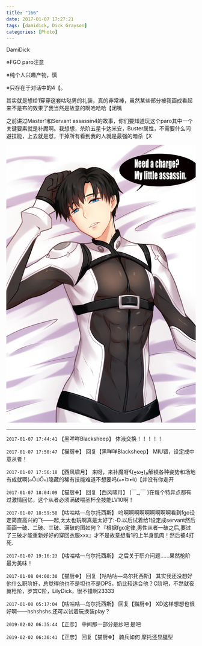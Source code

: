 ```yaml
---
title: "166"
date: 2017-01-07 17:27:21
tags: [damidick, Dick Grayson]
categories: [Photo]
---
```


<p>DamiDick</p> 
<p>※FGO paro注意</p> 
<p>※纯个人兴趣产物，慎</p> 
<p>※只存在于对话中的4【。</p> 
<p>其实就是想给1穿穿这套咕哒男的礼装，真的非常棒，虽然某些部分被我画成看起来不是布的效果了我当然是故意的啊哈哈哈【闭嘴</p> 
<p>之前讲过Master1和Servant assassin4的故事，你们要知道玩这个paro其中一个关键要素就是补魔啊。我想想，杀阶五星卡达米安，Buster属性，不需要什么闪避技能，上去就是怼，干掉所有看到我的人就是最强的暗杀【X</p>

![](https://raw.githubusercontent.com/alicewish/meowchain247/master/img_cVZNdzJtQk9JV2VsT1dKcXA0aXdha0NJblMzREhGVGlZZGVoUnpGK1hnNzczZEsxdWpCVk1BPT0.jpg)

---

`2017-01-07 17:44:41` 【黑咩咩Blacksheep】 体液交换！！！！！

`2017-01-07 17:50:47` 【猫厨✙】 回复【黑咩咩Blacksheep】 MIU错，设定成中意从者！

`2017-01-07 17:56:18` 【西风啸月】 来呀，来补魔呀٩̋(•͈ω•͈)و解锁各种姿势和场地有成就啊(๑Ő௰Ő๑)隐藏的稀有技能难道不想要吗(๑•̀ㅁ•́ฅ)【并没有你走开

`2017-01-07 18:04:09` 【猫厨✙】 回复【西风啸月】 (￣\_,￣ )在每个特异点都有过激情回忆，这个从者必须满破喂圣杯全技能LV10啊！

`2017-01-07 18:59:50` 【咕咕咕—乌尔托西斯】 呜啊啊啊啊啊啊啊啊啊看到fgo设定简直高兴的飞——起,太太也玩啊真是太好了:-D.以后试着给1设定成servant然后画画一破、二破、三破、满破的图如何？『根据fgo定律,男性从者一破之后,要过了三破才能重新好好的穿回衣服xxx』才不是故意想看1的上半身肌肉！然后被4打死.

`2017-01-07 19:16:23` 【咕咕咕—乌尔托西斯】 之后关于职介问题……果然枪阶最为美味！

`2017-01-08 04:00:30` 【猫厨✙】 回复【咕咕咕—乌尔托西斯】 其实我还没想好他什么职阶好，总觉得他也不是坦也不是DPS，奶比较适合他？C阶吧，不然就夜翼枪阶，罗宾C阶，LilyDick，很不错啊23333

`2017-01-08 05:17:04` 【咕咕咕—乌尔托西斯】 回复【猫厨✙】 XD这样想想也很好啊——hshshshs.还可以试着玩换装play？

`2019-02-02 06:35:44` 【正彦】 中间那一部分是纱吧 是吧

`2019-02-02 06:36:41` 【正彦】 回复【猫厨✙】 骑兵如何 摩托还显腿型
